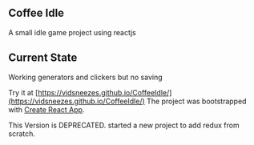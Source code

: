 ## Coffee Idle

A small idle game project using reactjs

## Current State
Working generators and clickers but no saving 


Try it at [https://vidsneezes.github.io/CoffeeIdle/](https://vidsneezes.github.io/CoffeeIdle/)
The project was bootstrapped with [Create React App](https://github.com/facebookincubator/create-react-app).

This Version is DEPRECATED. started a new project to add redux from scratch. 
